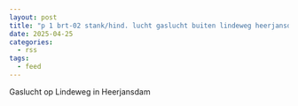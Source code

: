 ```yaml
---
layout: post
title: "p 1 brt-02 stank/hind. lucht gaslucht buiten lindeweg heerjansdam 186332"
date: 2025-04-25
categories: 
  - rss
tags: 
  - feed
---
```


Gaslucht op Lindeweg in Heerjansdam
